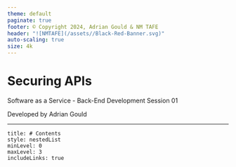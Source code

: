 ```yaml
---
theme: default
paginate: true
footer: © Copyright 2024, Adrian Gould & NM TAFE
header: "![NMTAFE](/assets//Black-Red-Banner.svg)"
auto-scaling: true
size: 4k
---
```


# Securing APIs
Software as a Service - Back-End Development
Session 01

Developed by Adrian Gould

---


```table-of-contents
title: # Contents
style: nestedList
minLevel: 0
maxLevel: 3
includeLinks: true
```

